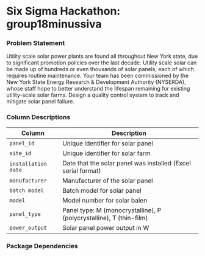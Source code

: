 # Six Sigma Hackathon: group18minussiva

### Problem Statement
Utility scale solar power plants are found all throughout New York state, due to significant promotion policies over the last decade. Utility scale solar can be made up of hundreds or even thousands of solar panels, each of which requires routine maintenance. Your team has been commissioned by the New York State Energy Research & Development Authority (NYSERDA), whose staff hope to better understand the lifespan remaining for existing utility-scale solar farms. Design a quality control system to track and mitigate solar panel failure.

### Column Descriptions

| Column | Description |
| -------- | -------- |
| `panel_id`  | Unique identifier for solar panel  |
| `site_id`  | Unique identifier for solar farm |
| `installation date` | Date that the solar panel was installed (Excel serial format) |
| `manufacturer` | Manufacturer of the solar panel |
| `batch model ` | Batch model for solar panel |
| `model ` | Model number for solar balen |
| `panel_type` | Panel type: M (monocrystalline), P (polycrystalline), T (thin-film) |
| `power_output` | Solar panel power output in W |

### Package Dependencies
